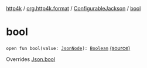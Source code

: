[http4k](../../index.md) / [org.http4k.format](../index.md) / [ConfigurableJackson](index.md) / [bool](./bool.md)

# bool

`open fun bool(value: `[`JsonNode`](https://fasterxml.github.io/jackson-databind/javadoc/2.10/com/fasterxml/jackson/databind/JsonNode.html)`): `[`Boolean`](https://kotlinlang.org/api/latest/jvm/stdlib/kotlin/-boolean/index.html) [(source)](https://github.com/http4k/http4k/blob/master/http4k-format-jackson/src/main/kotlin/org/http4k/format/ConfigurableJackson.kt#L55)

Overrides [Json.bool](../-json/bool.md)

